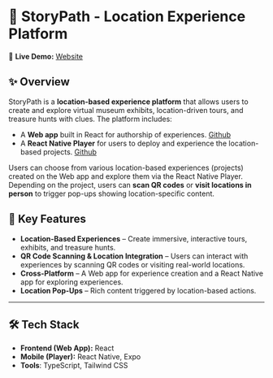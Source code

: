 # 📍 StoryPath - Location Experience Platform  

🔗 **Live Demo:** [Website](https://story-path-web.vercel.app/)

## ✨ Overview  
StoryPath is a **location-based experience platform** that allows users to create and explore virtual museum exhibits, location-driven tours, and treasure hunts with clues. The platform includes:  

- A **Web app** built in React for authorship of experiences. [Github](https://github.com/BillyBooglyBob/story-path-web)
- A **React Native Player** for users to deploy and experience the location-based projects.  [Github](https://github.com/BillyBooglyBob/story-path-native)

Users can choose from various location-based experiences (projects) created on the Web app and explore them via the React Native Player. Depending on the project, users can **scan QR codes** or **visit locations in person** to trigger pop-ups showing location-specific content.  

## 🚀 Key Features  
- **Location-Based Experiences** – Create immersive, interactive tours, exhibits, and treasure hunts.  
- **QR Code Scanning & Location Integration** – Users can interact with experiences by scanning QR codes or visiting real-world locations.  
- **Cross-Platform** – A Web app for experience creation and a React Native app for exploring experiences.  
- **Location Pop-Ups** – Rich content triggered by location-based actions.  

---

## 🛠 Tech Stack  
- **Frontend (Web App):** React  
- **Mobile (Player):** React Native, Expo
- **Tools**: TypeScript, Tailwind CSS
